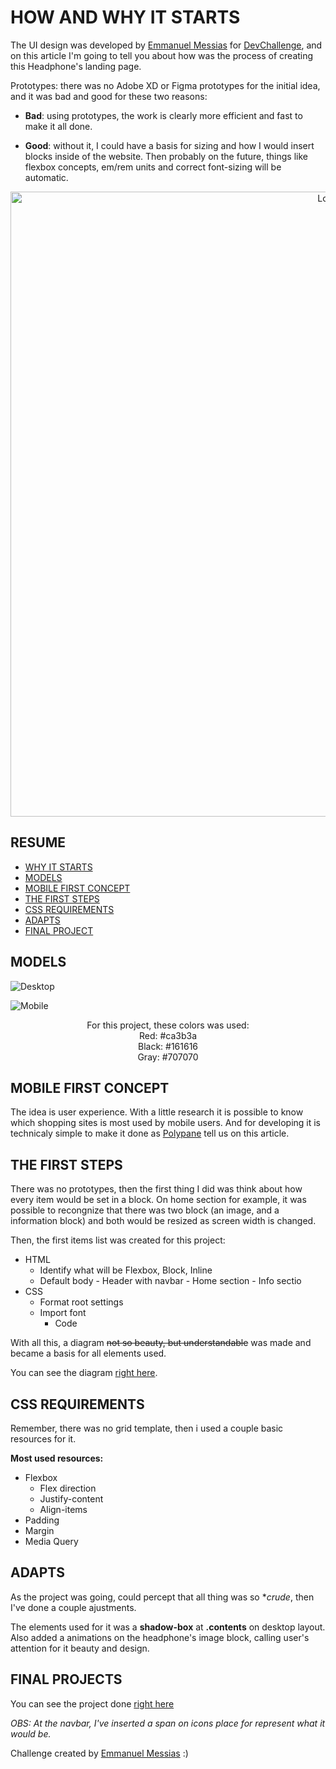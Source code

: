 # HOW AND WHY IT STARTS

The UI design was developed by <a href="https://www.linkedin.com/in/emmanuel-messias-535621127/">Emmanuel Messias</a> for <a href="https://www.devchallenge.com.br/">DevChallenge</a>, and on this article I'm going to tell you about how was the process of creating this Headphone's landing page.

Prototypes: there was no Adobe XD or Figma prototypes for the initial idea, and it was bad and good for these two reasons:

- **Bad**: using prototypes, the work is clearly more efficient and fast to make it all done.

- **Good**: without it, I could have a basis for sizing and how I would insert blocks inside of the website. Then probably on the future, things like flexbox concepts, em/rem units and correct font-sizing will be automatic.

<p align="center">
    <img src="https://i.imgur.com/YuUaCDv.gif" alt="Logo" width="1000"> </p>

## RESUME

* [WHY IT STARTS](##HOW-AND-WHY-IT-STARTS) 
* [MODELS](#MODELS)
* [MOBILE FIRST CONCEPT](#MOBILE-FIRST-CONCEPT)
* [THE FIRST STEPS](#THE-FIRST-STEPS)
* [CSS REQUIREMENTS](#CSS-REQUIREMENTS)
* [ADAPTS](#ADAPTS) 
* [FINAL PROJECT](#FINAL-PROJECTS)   

## MODELS

<p align="center">

![Desktop](https://raw.githubusercontent.com/alysonvilela/fone-landing-page/master/design/desktop.png)
  
![Mobile](https://raw.githubusercontent.com/alysonvilela/fone-landing-page/master/design/mobile.png)</p>
 

 <p align="center"> For this project, these colors was used: <br>
Red: #ca3b3a<br>
Black: #161616<br>
Gray: #707070 </p>

## MOBILE FIRST CONCEPT
The idea is user experience. With a little research it is possible to know which shopping sites is most used by mobile users. And for developing it is technicaly simple to make it done as [Polypane](https://polypane.app/blog/responsive-design-ground-rules/) tell us on this article.
  

## THE FIRST STEPS

There was no prototypes, then the first thing I did was think about how every item would be set in a block. On home section for example, it was possible to recongnize that there was two block (an image, and a information block) and both would be resized as screen width is changed.

Then, the first items list was created for this project:

 - HTML
	- Identify what will be Flexbox, Block, Inline
     - Default body
       		- Header with navbar
       		- Home section
       		- Info sectio
- CSS
	- Format root settings
	- Import font
		- Code

With all this, a diagram ~~not so beauty, but understandable~~ was made and became a basis for all elements used.

You can see the diagram [right here](https://github.com/alysonvilela/fone-landing-page/projects/3).

## CSS REQUIREMENTS
Remember, there was no grid template, then i used a couple basic resources for it.

**Most used resources:**
- Flexbox
    - Flex direction
    - Justify-content
    - Align-items
- Padding
- Margin
- Media Query

## ADAPTS
As the project was going, could percept that all thing was so **crude*, then I've done a couple ajustments.

The elements used for it was a **shadow-box** at **.contents** on desktop layout. Also added a animations on the headphone's image block, calling user's attention for it beauty and design.

## FINAL PROJECTS

You can see the project done [right here](https://alysonvilela.github.io/fone-landing-page)

*OBS: At the navbar, I've inserted a span on icons place for represent what it would be.*

Challenge created by <a href="https://www.linkedin.com/in/emmanuel-messias-535621127/">Emmanuel Messias</a> :)
